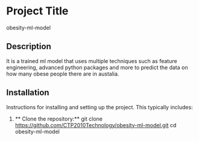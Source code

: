 # Project Title
obesity-ml-model

## Description
It is a trained ml model that uses multiple techniques such as feature engineering, advanced python packages and more to predict the data on how many obese people there are in austalia.

## Installation
Instructions for installing and setting up the project. This typically includes:

1. ** Clone the repository:**
   git clone https://github.com/CTP2010Technology/obesity-ml-model.git
  cd obesity-ml-model
